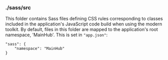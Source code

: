 ### ./sass/src

This folder contains Sass files defining CSS rules corresponding to classes
included in the application's JavaScript code build when using the modern toolkit.
By default, files in this folder are mapped to the application's root namespace, 'MainHub'.
This is set in `"app.json"`:

    "sass": {
        "namespace": "MainHub"
    }